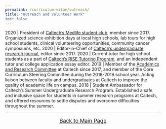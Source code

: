 ```yaml
---
permalink: /curriculum-vitae/outreach/
title: "Outreach and Volunteer Work"
toc: false
---
```


2020 | President of [Caltech’s Medlife student club](https://caltechmedlife.org), member since 2017. Organized science exhibition days at local high schools, lab tours for high school students, clinical volunteering opportunities, community cancer symposiums, etc.
2020 | Editor-in-Chief of [Caltech’s undergraduate research journal](https://curj.caltech.edu/), editor since 2017.
2020 | Current tutor for high school students as a part of [Caltech’s RISE Tutoring Program](https://www.caltechy.org/rise-tutor), and an independent tutor and college application essay editor.
2019 | Member of the [Academics and Research Committee](https://sites.google.com/site/arccaltech) at Caltech since 2017, and member of the Core Curriculum Steering Committee during the 2018-2019 school year. Acting liaison between faculty and undergraduates at Caltech to improve the quality of academic life on campus.
2018 | Student Ambassador for Caltech’s Summer Undergraduate Research Program. Established a safe and inclusive space for students in summer research programs at Caltech, and offered resources to settle disputes and overcome difficulties throughout the summer.

<hr>

<div style="text-align: center;margin: auto"><a href="/curriculum-vitae/" class="btn btn--info" style="font-size:13pt">     Back to Main Page     </a></div>